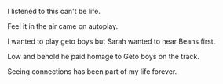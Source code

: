 I listened to this can't be life.

Feel it in the air came on autoplay.

I wanted to play geto boys but Sarah wanted to hear Beans first. 

Low and behold he paid homage to Geto boys on the track.

Seeing connections has been part of my life forever.